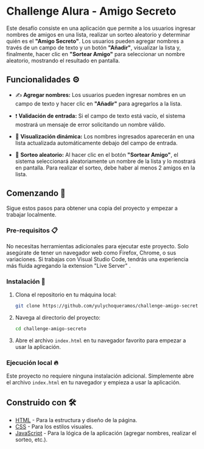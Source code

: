 # Challenge Alura - Amigo Secreto

Este desafío consiste en una aplicación que permite a los usuarios ingresar nombres de amigos en una lista, realizar un sorteo aleatorio y determinar quién es el **"Amigo Secreto"**. Los usuarios pueden agregar nombres a través de un campo de texto y un botón **"Añadir"**, visualizar la lista y, finalmente, hacer clic en **"Sortear Amigo"** para seleccionar un nombre aleatorio, mostrando el resultado en pantalla.

## Funcionalidades ⚙️

- ✍️ **Agregar nombres:** Los usuarios pueden ingresar nombres en un campo de texto y hacer clic en **"Añadir"** para agregarlos a la lista.
 
- ❗ **Validación de entrada:** Si el campo de texto está vacío, el sistema mostrará un mensaje de error solicitando un nombre válido.

- 👀 **Visualización dinámica:** Los nombres ingresados aparecerán en una lista actualizada automáticamente debajo del campo de entrada.

- 🎲 **Sorteo aleatorio:** Al hacer clic en el botón **"Sortear Amigo"**, el sistema seleccionará aleatoriamente un nombre de la lista y lo mostrará en pantalla. Para realizar el sorteo, debe haber al menos 2 amigos en la lista.

## Comenzando 🚀

Sigue estos pasos para obtener una copia del proyecto y empezar a trabajar localmente.

### Pre-requisitos 📋

No necesitas herramientas adicionales para ejecutar este proyecto. Solo asegúrate de tener un navegador web como Firefox, Chrome, o sus variaciones. Si trabajas con Visual Studio Code, tendrás una experiencia más fluida agregando la extension "Live Server" .

### Instalación 🔧

1. Clona el repositorio en tu máquina local:
    ```bash
    git clone https://github.com/yulychoqueramos/challenge-amigo-secreto.git
    ```

2. Navega al directorio del proyecto:
    ```bash
    cd challenge-amigo-secreto
    ```

3. Abre el archivo `index.html` en tu navegador favorito para empezar a usar la aplicación.

### Ejecución local 🔥

Este proyecto no requiere ninguna instalación adicional. Simplemente abre el archivo `index.html` en tu navegador y empieza a usar la aplicación.

## Construido con 🛠️

- [HTML](https://developer.mozilla.org/en-US/docs/Web/HTML) - Para la estructura y diseño de la página.
- [CSS](https://developer.mozilla.org/en-US/docs/Web/CSS) - Para los estilos visuales.
- [JavaScript](https://developer.mozilla.org/en-US/docs/Web/JavaScript) - Para la lógica de la aplicación (agregar nombres, realizar el sorteo, etc.).

